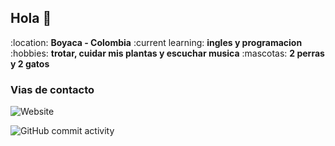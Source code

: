 ## Hola  👋

:location: **Boyaca - Colombia**
:current learning: **ingles y programacion**
:hobbies: **trotar, cuidar mis plantas y escuchar musica**
:mascotas: **2 perras y 2 gatos**

### Vias de contacto

![Website](https://img.shields.io/website?url=http%3A%2F%2Fluisa1704j.com)

![GitHub commit activity](https://img.shields.io/github/commit-activity/w/luisa1704j/luisa1704j)

